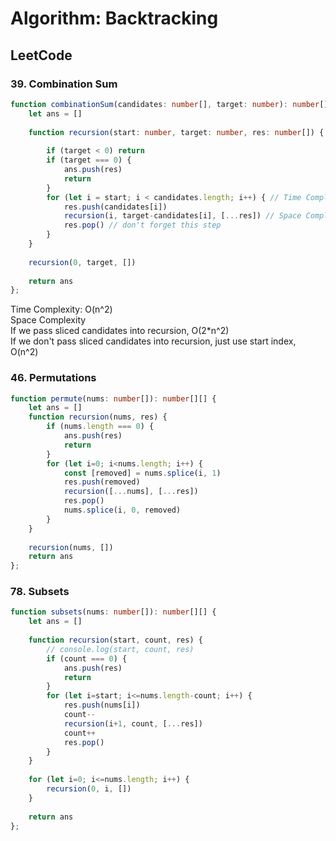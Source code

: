 # Algorithm: Backtracking 

## LeetCode 
### 39. Combination Sum
```ts 
function combinationSum(candidates: number[], target: number): number[][] {
    let ans = []
    
    function recursion(start: number, target: number, res: number[]) { // Time Complexity n 
        
        if (target < 0) return 
        if (target === 0) {
            ans.push(res)
            return 
        }
        for (let i = start; i < candidates.length; i++) { // Time Complexity n 
            res.push(candidates[i])
            recursion(i, target-candidates[i], [...res]) // Space Complexity n
            res.pop() // don't forget this step 
        }
    }
    
    recursion(0, target, [])
    
    return ans 
};
```
Time Complexity: O(n^2)  
Space Complexity  
If we pass sliced candidates into recursion, O(2*n^2)   
If we don't pass sliced candidates into recursion, just use start index, O(n^2)   

### 46. Permutations
```ts
function permute(nums: number[]): number[][] {
    let ans = []
    function recursion(nums, res) {
        if (nums.length === 0) {
            ans.push(res)
            return 
        }
        for (let i=0; i<nums.length; i++) {
            const [removed] = nums.splice(i, 1)
            res.push(removed)
            recursion([...nums], [...res])
            res.pop()
            nums.splice(i, 0, removed)
        }
    }
    
    recursion(nums, [])
    return ans 
};
```

### 78. Subsets
```ts
function subsets(nums: number[]): number[][] {
    let ans = []
    
    function recursion(start, count, res) {
        // console.log(start, count, res)
        if (count === 0) {
            ans.push(res)
            return 
        }
        for (let i=start; i<=nums.length-count; i++) {
            res.push(nums[i])
            count--
            recursion(i+1, count, [...res])
            count++
            res.pop()
        }
    }
    
    for (let i=0; i<=nums.length; i++) {
        recursion(0, i, [])
    }
    
    return ans 
};
```
